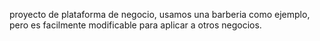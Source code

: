 proyecto de plataforma de negocio,
usamos una barberia como ejemplo, pero es facilmente modificable para aplicar a otros negocios.

